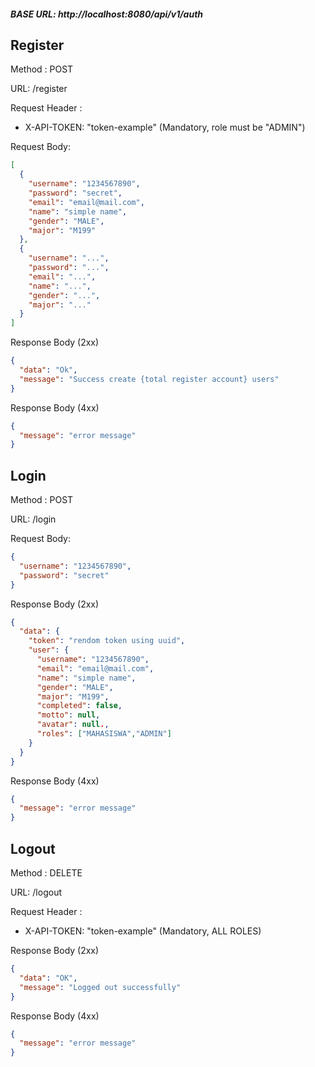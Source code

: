 ##### BASE URL: http://localhost:8080/api/v1/auth

## Register

Method : POST

URL: /register

Request Header :

- X-API-TOKEN: "token-example" (Mandatory, role must be "ADMIN")

Request Body:

```json
[
  {
    "username": "1234567890",
    "password": "secret",
    "email": "email@mail.com",
    "name": "simple name",
    "gender": "MALE",
    "major": "M199"
  },
  {
    "username": "...",
    "password": "...",
    "email": "...",
    "name": "...",
    "gender": "...",
    "major": "..."
  }
]
```

Response Body (2xx)

```json
{
  "data": "Ok",
  "message": "Success create {total register account} users"
}
```


Response Body (4xx)

```json
{
  "message": "error message"
}
```

## Login

Method : POST

URL: /login

Request Body:

```json
{
  "username": "1234567890",
  "password": "secret"
}
```

Response Body (2xx)

```json
{
  "data": {
    "token": "rendom token using uuid",
    "user": {
      "username": "1234567890",
      "email": "email@mail.com",
      "name": "simple name",
      "gender": "MALE",
      "major": "M199",
      "completed": false,
      "motto": null,
      "avatar": null.,
      "roles": ["MAHASISWA","ADMIN"]
    }
  }
}
```

Response Body (4xx)
```json
{
  "message": "error message"
}
```

## Logout

Method : DELETE

URL: /logout

Request Header :

- X-API-TOKEN: "token-example" (Mandatory, ALL ROLES)

Response Body (2xx)

```json
{
  "data": "OK",
  "message": "Logged out successfully"
}
```

Response Body (4xx)
```json
{
  "message": "error message"
}
```




